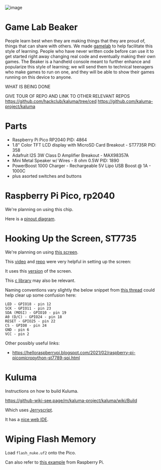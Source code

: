 ![image](https://user-images.githubusercontent.com/27078897/164332709-5167cbc6-32a4-49e7-8eef-5b4c7a7e7dd5.png)

# Game Lab Beaker
People learn best when they are making things that they are proud of, things that can share with others. We made [gamelab](https://github.com/hackclub/game-lab) to help facilitate this style of learning. People who have never written code before can use it to get started right away changing real code and eventually making their own games. The Beaker is a handheld console meant to further enhance and popularize this style of learning; we will send them to technical teenagers who make games to run on one, and they will be able to show their games running on this device to anyone.

WHAT IS BEING DONE

GIVE TOUR OF REPO AND LINK TO OTHER RELEVANT REPOS
https://github.com/hackclub/kaluma/tree/ced
https://github.com/kaluma-project/kaluma

# Parts

- Raspberry Pi Pico RP2040 PID: 4864
- 1.8" Color TFT LCD display with MicroSD Card Breakout - ST7735R PID: 358
- Adafruit I2S 3W Class D Amplifier Breakout - MAX98357A
- Mini Metal Speaker w/ Wires - 8 ohm 0.5W PID: 1890
- PowerBoost 1000 Charger - Rechargeable 5V Lipo USB Boost @ 1A - 1000C
- plus asorted switches and buttons

# Raspberry Pi Pico, rp2040

We're planning on using this chip.

Here is a [pinout diagram](https://datasheets.raspberrypi.com/pico/Pico-R3-A4-Pinout.pdf).

# Hooking Up the Screen, ST7735

We're planning on using [this screen](https://learn.adafruit.com/1-8-tft-display/breakout-pinouts).

This [video](https://www.youtube.com/watch?v=9rDXPcwuXLA) and [repo](https://github.com/stechiez/raspberrypi-pico) were very helpful in setting up the screen:

It uses this [version](https://www.banggood.in/1_44-Inch-TFT-SPI-Serial-Port-LCD-Module-Colorful-Screen-Display-Module-LCD-Screen-ST7735-Drive-p-1903603.html?warehouse=CN&ID=0&p=09122211383184201706&custlinkid=1784032&cur_warehouse=CN) of the screen. 

This [c library](https://github.com/bablokb/pico-st7735) may also be relevant.

Naming conventions vary slightly the below snippet from [this thread](https://forums.raspberrypi.com/viewtopic.php?t=212810) could help clear up some confusion here:

```
LED - GPIO18 - pin 12
SCK - GPIO11 - pin 23
SDA (MOSI) - GPIO10 - pin 19
A0 (D/C) - GPIO24 - pin 18
RESET - GPIO25 - pin 22
CS - GPIO8 - pin 24
GND - pin 6
VCC - pin 2
```

Other possibly useful links:

- https://helloraspberrypi.blogspot.com/2021/02/raspberry-pi-picomicropython-st7789-spi.html

# Kuluma

Instructions on how to build Kuluma.

https://github-wiki-see.page/m/kaluma-project/kaluma/wiki/Build

Which uses [Jerryscript](https://jerryscript.net/).

It has a [nice web IDE](https://kalumajs.org/ide/).

# Wiping Flash Memory

Load `flash_nuke.uf2` onto the Pico.

Can also refer to [this example](https://github.com/raspberrypi/pico-examples/blob/master/flash/nuke/nuke.c) from Raspberry Pi.



